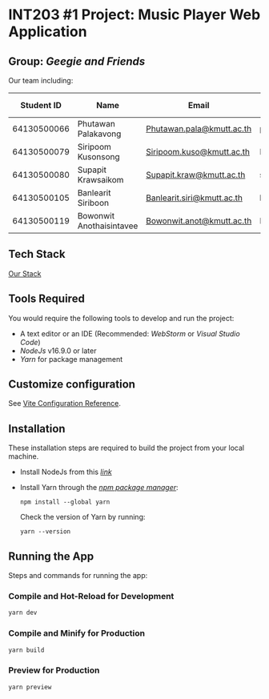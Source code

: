 # INT203 #1 Project: Music Player Web Application

## Group: _Geegie and Friends_

Our team including:

| Student ID  | Name                     | Email                      | Github Username |
| ----------- | ------------------------ | -------------------------- | --------------- |
| 64130500066 | Phutawan Palakavong      | Phutawan.pala@kmutt.ac.th  | pphtw           |
| 64130500079 | Siripoom Kusonsong       | Siripoom.kuso@kmutt.ac.th  | PhuMiZz         |
| 64130500080 | Supapit Krawsaikom       | Supapit.kraw@kmutt.ac.th   | supapitploy     |
| 64130500105 | Banlearit Siriboon       | Banlearit.siri@kmutt.ac.th | banlearit       |
| 64130500119 | Bowonwit Anothaisintavee | Bowonwit.anot@kmutt.ac.th  | NewBww          |

## Tech Stack

[Our Stack](https://stackshare.io/newbww/project1-sec-2-geegie-and-friends)

## Tools Required

You would require the following tools to develop and run the project:

- A text editor or an IDE (Recommended: _WebStorm_ or _Visual Studio Code_)
- _NodeJs_ v16.9.0 or later
- _Yarn_ for package management

## Customize configuration

See [Vite Configuration Reference](https://vitejs.dev/config/).

## Installation

These installation steps are required to build the project from your local machine.

- Install NodeJs from this [_link_](https://nodejs.org/en/download/)
- Install Yarn through the [_npm package manager_](http://npmjs.org/):

  ```
  npm install --global yarn
  ```

  Check the version of Yarn by running:

  ```
  yarn --version
  ```

## Running the App

Steps and commands for running the app:

### Compile and Hot-Reload for Development

```sh
yarn dev
```

### Compile and Minify for Production

```sh
yarn build
```

### Preview for Production

```sh
yarn preview
```
